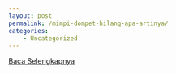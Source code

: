 ```yaml
---
layout: post
permalink: /mimpi-dompet-hilang-apa-artinya/
categories:
    - Uncategorized
---
```


[Baca Selengkapnya](/08)